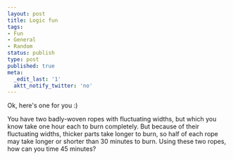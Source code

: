 ```yaml
---
layout: post
title: Logic fun
tags:
- Fun
- General
- Random
status: publish
type: post
published: true
meta:
  _edit_last: '1'
  aktt_notify_twitter: 'no'
---
```

Ok, here's one for you :)

You have two badly-woven ropes with fluctuating widths, but which you know take one hour each to burn completely. But because of their fluctuating widths, thicker parts take longer to burn, so half of each rope may take longer or shorter than 30 minutes to burn. Using these two ropes, how can you time 45 minutes?
